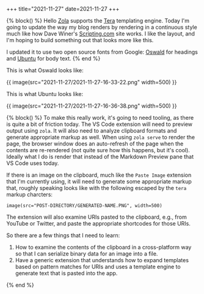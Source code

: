 +++
title="2021-11-27"
date=2021-11-27
+++

{% block() %}
Hello [Zola](https://www.getzola.org/documentation/templates/overview/) supports the
[Tera](https://tera.netlify.app/) templating engine. Today I'm going to update
the way my blog renders by rendering in a continuous style much like how Dave
Winer's [Scripting.com](https://www.scripting.com) site works. I like the
layout, and I'm hoping to build something out that looks more like this.

I updated it to use two open source fonts from Google:
[Oswald](https://fonts.google.com/specimen/Oswald) for headings and
[Ubuntu](https://fonts.google.com/specimen/Ubuntu) for body text. 
{% end %}

This is what Oswald looks like:

{{ image(src="2021-11-27/2021-11-27-16-33-22.png" width=500) }}

This is what Ubuntu looks like:

{{ image(src="2021-11-27/2021-11-27-16-36-38.png" width=500) }}

{% block() %}
To make this really work, it's going to need tooling, as there is quite a bit
of friction today. The VS Code extension will need to preview output using
`zola`. It will also need to analyze clipboard formats and generate
appropriate markup as well. When using `zola serve` to render the page, the
browser window does an auto-refresh of the page when the contents are 
re-rendered (not quite sure how this happens, but it's cool). Ideally what 
I do is render that instead of the Markdown Preview pane that VS Code uses
today.

If there is an image on the clipboard, much like the `Paste Image` extension
that I'm currently using, it will need to generate some appropriate markup
that, roughly speaking looks like with the following escaped by the `tera`
markup charcters:

```
image(src="POST-DIRECTORY/GENERATED-NAME.PNG", width=500)
```

The extension will also examine URIs pasted to the clipboard, e.g., from 
YouTube or Twitter, and paste the appropriate shortcodes for those URIs.

So there are a few things that I need to learn:

1. How to examine the contents of the clipboard in a cross-platform way so
   that I can serialize binary data for an image into a file.
2. Have a generic extension that understands how to expand templates based
   on pattern matches for URIs and uses a template engine to generate text 
   that is pasted into the app.

{% end %}